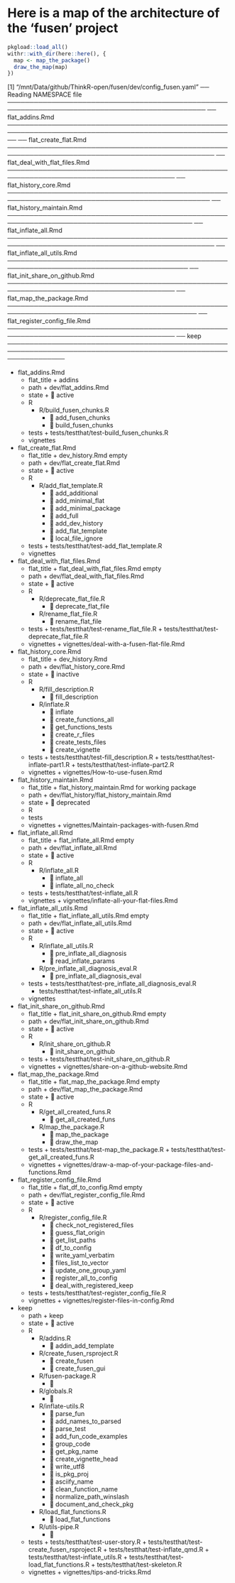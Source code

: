 
# Here is a map of the architecture of the ‘fusen’ project

``` r
pkgload::load_all()
withr::with_dir(here::here(), {
  map <- map_the_package()
  draw_the_map(map)
})
```

\[1\] “/mnt/Data/github/ThinkR-open/fusen/dev/config\_fusen.yaml” ──
Reading NAMESPACE file
───────────────────────────────────────────────────────────────────────────────────────────────
── flat\_addins.Rmd
──────────────────────────────────────────────────────────────────────────────────────────────────────
── flat\_create\_flat.Rmd
─────────────────────────────────────────────────────────────────────────────────────────────────
── flat\_deal\_with\_flat\_files.Rmd
────────────────────────────────────────────────────────────────────────────────────────
── flat\_history\_core.Rmd
────────────────────────────────────────────────────────────────────────────────────────────────
── flat\_history\_maintain.Rmd
────────────────────────────────────────────────────────────────────────────────────────────
── flat\_inflate\_all.Rmd
─────────────────────────────────────────────────────────────────────────────────────────────────
── flat\_inflate\_all\_utils.Rmd
───────────────────────────────────────────────────────────────────────────────────────────
── flat\_init\_share\_on\_github.Rmd
────────────────────────────────────────────────────────────────────────────────────────
── flat\_map\_the\_package.Rmd
─────────────────────────────────────────────────────────────────────────────────────────────
── flat\_register\_config\_file.Rmd
────────────────────────────────────────────────────────────────────────────────────────
── keep
─────────────────────────────────────────────────────────────────────────────────────────────────────────────────

  - flat\_addins.Rmd
      - flat\_title + addins
      - path + dev/flat\_addins.Rmd
      - state + 🍏 active
      - R
          - R/build\_fusen\_chunks.R
              - 👀 add\_fusen\_chunks
              - 🙈 build\_fusen\_chunks
      - tests + tests/testthat/test-build\_fusen\_chunks.R
      - vignettes
  - flat\_create\_flat.Rmd
      - flat\_title + dev\_history.Rmd empty
      - path + dev/flat\_create\_flat.Rmd
      - state + 🍏 active
      - R
          - R/add\_flat\_template.R
              - 👀 add\_additional
              - 👀 add\_minimal\_flat
              - 👀 add\_minimal\_package
              - 👀 add\_full
              - 👀 add\_dev\_history
              - 👀 add\_flat\_template
              - 🙈 local\_file\_ignore
      - tests + tests/testthat/test-add\_flat\_template.R
      - vignettes
  - flat\_deal\_with\_flat\_files.Rmd
      - flat\_title + flat\_deal\_with\_flat\_files.Rmd empty
      - path + dev/flat\_deal\_with\_flat\_files.Rmd
      - state + 🍏 active
      - R
          - R/deprecate\_flat\_file.R
              - 👀 deprecate\_flat\_file
          - R/rename\_flat\_file.R
              - 👀 rename\_flat\_file
      - tests + tests/testthat/test-rename\_flat\_file.R +
        tests/testthat/test-deprecate\_flat\_file.R
      - vignettes + vignettes/deal-with-a-fusen-flat-file.Rmd
  - flat\_history\_core.Rmd
      - flat\_title + dev\_history.Rmd
      - path + dev/flat\_history\_core.Rmd
      - state + 🛑 inactive
      - R
          - R/fill\_description.R
              - 👀 fill\_description
          - R/inflate.R
              - 👀 inflate
              - 🙈 create\_functions\_all
              - 🙈 get\_functions\_tests
              - 🙈 create\_r\_files
              - 🙈 create\_tests\_files
              - 🙈 create\_vignette
      - tests + tests/testthat/test-fill\_description.R +
        tests/testthat/test-inflate-part1.R +
        tests/testthat/test-inflate-part2.R
      - vignettes + vignettes/How-to-use-fusen.Rmd
  - flat\_history\_maintain.Rmd
      - flat\_title + flat\_history\_maintain.Rmd for working package
      - path + dev/flat\_history/flat\_history\_maintain.Rmd
      - state + 🛑 deprecated
      - R
      - tests
      - vignettes + vignettes/Maintain-packages-with-fusen.Rmd
  - flat\_inflate\_all.Rmd
      - flat\_title + flat\_inflate\_all.Rmd empty
      - path + dev/flat\_inflate\_all.Rmd
      - state + 🍏 active
      - R
          - R/inflate\_all.R
              - 👀 inflate\_all
              - 👀 inflate\_all\_no\_check
      - tests + tests/testthat/test-inflate\_all.R
      - vignettes + vignettes/inflate-all-your-flat-files.Rmd
  - flat\_inflate\_all\_utils.Rmd
      - flat\_title + flat\_inflate\_all\_utils.Rmd empty
      - path + dev/flat\_inflate\_all\_utils.Rmd
      - state + 🍏 active
      - R
          - R/inflate\_all\_utils.R
              - 🙈 pre\_inflate\_all\_diagnosis
              - 🙈 read\_inflate\_params
          - R/pre\_inflate\_all\_diagnosis\_eval.R
              - 🙈 pre\_inflate\_all\_diagnosis\_eval
      - tests + tests/testthat/test-pre\_inflate\_all\_diagnosis\_eval.R
        + tests/testthat/test-inflate\_all\_utils.R
      - vignettes
  - flat\_init\_share\_on\_github.Rmd
      - flat\_title + flat\_init\_share\_on\_github.Rmd empty
      - path + dev/flat\_init\_share\_on\_github.Rmd
      - state + 🍏 active
      - R
          - R/init\_share\_on\_github.R
              - 👀 init\_share\_on\_github
      - tests + tests/testthat/test-init\_share\_on\_github.R
      - vignettes + vignettes/share-on-a-github-website.Rmd
  - flat\_map\_the\_package.Rmd
      - flat\_title + flat\_map\_the\_package.Rmd empty
      - path + dev/flat\_map\_the\_package.Rmd
      - state + 🍏 active
      - R
          - R/get\_all\_created\_funs.R
              - 👀 get\_all\_created\_funs
          - R/map\_the\_package.R
              - 👀 map\_the\_package
              - 🙈 draw\_the\_map
      - tests + tests/testthat/test-map\_the\_package.R +
        tests/testthat/test-get\_all\_created\_funs.R
      - vignettes +
        vignettes/draw-a-map-of-your-package-files-and-functions.Rmd
  - flat\_register\_config\_file.Rmd
      - flat\_title + flat\_df\_to\_config.Rmd empty
      - path + dev/flat\_register\_config\_file.Rmd
      - state + 🍏 active
      - R
          - R/register\_config\_file.R
              - 👀 check\_not\_registered\_files
              - 🙈 guess\_flat\_origin
              - 🙈 get\_list\_paths
              - 🙈 df\_to\_config
              - 🙈 write\_yaml\_verbatim
              - 🙈 files\_list\_to\_vector
              - 🙈 update\_one\_group\_yaml
              - 👀 register\_all\_to\_config
              - 🙈 deal\_with\_registered\_keep
      - tests + tests/testthat/test-register\_config\_file.R
      - vignettes + vignettes/register-files-in-config.Rmd
  - keep
      - path + keep
      - state + 🍏 active
      - R
          - R/addins.R
              - 🙈 addin\_add\_template
          - R/create\_fusen\_rsproject.R
              - 👀 create\_fusen
              - 🙈 create\_fusen\_gui
          - R/fusen-package.R
              - 🙈
          - R/globals.R
              - 🙈
          - R/inflate-utils.R
              - 🙈 parse\_fun
              - 🙈 add\_names\_to\_parsed
              - 🙈 parse\_test
              - 🙈 add\_fun\_code\_examples
              - 🙈 group\_code
              - 🙈 get\_pkg\_name
              - 🙈 create\_vignette\_head
              - 🙈 write\_utf8
              - 🙈 is\_pkg\_proj
              - 🙈 asciify\_name
              - 🙈 clean\_function\_name
              - 🙈 normalize\_path\_winslash
              - 🙈 document\_and\_check\_pkg
          - R/load\_flat\_functions.R
              - 👀 load\_flat\_functions
          - R/utils-pipe.R
              - 🙈
      - tests + tests/testthat/test-user-story.R +
        tests/testthat/test-create\_fusen\_rsproject.R +
        tests/testthat/test-inflate\_qmd.R +
        tests/testthat/test-inflate\_utils.R +
        tests/testthat/test-load\_flat\_functions.R +
        tests/testthat/test-skeleton.R
      - vignettes + vignettes/tips-and-tricks.Rmd
